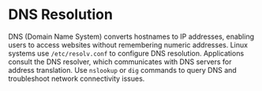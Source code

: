 # DNS Resolution

DNS (Domain Name System) converts hostnames to IP addresses, enabling users to access websites without remembering numeric addresses. Linux systems use `/etc/resolv.conf` to configure DNS resolution. Applications consult the DNS resolver, which communicates with DNS servers for address translation. Use `nslookup` or `dig` commands to query DNS and troubleshoot network connectivity issues.